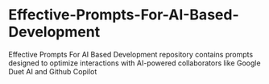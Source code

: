 # Effective-Prompts-For-AI-Based-Development
Effective Prompts For AI Based Development repository contains prompts designed to optimize interactions with AI-powered collaborators like Google Duet AI and Github Copilot
